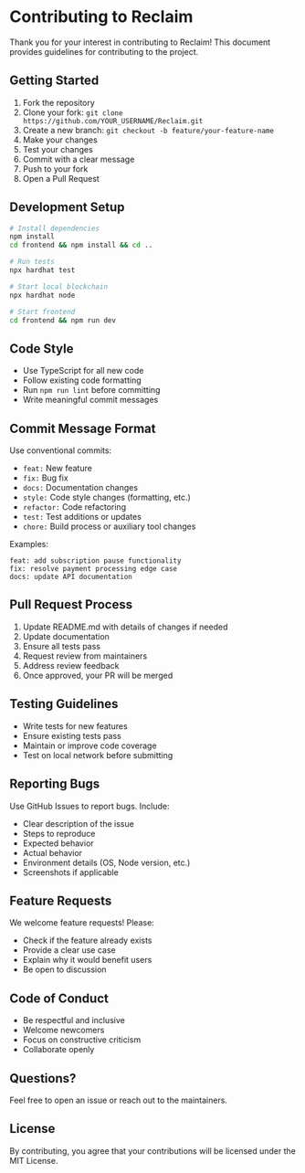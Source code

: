 # Contributing to Reclaim

Thank you for your interest in contributing to Reclaim! This document provides guidelines for contributing to the project.

## Getting Started

1. Fork the repository
2. Clone your fork: `git clone https://github.com/YOUR_USERNAME/Reclaim.git`
3. Create a new branch: `git checkout -b feature/your-feature-name`
4. Make your changes
5. Test your changes
6. Commit with a clear message
7. Push to your fork
8. Open a Pull Request

## Development Setup

```bash
# Install dependencies
npm install
cd frontend && npm install && cd ..

# Run tests
npx hardhat test

# Start local blockchain
npx hardhat node

# Start frontend
cd frontend && npm run dev
```

## Code Style

- Use TypeScript for all new code
- Follow existing code formatting
- Run `npm run lint` before committing
- Write meaningful commit messages

## Commit Message Format

Use conventional commits:

- `feat:` New feature
- `fix:` Bug fix
- `docs:` Documentation changes
- `style:` Code style changes (formatting, etc.)
- `refactor:` Code refactoring
- `test:` Test additions or updates
- `chore:` Build process or auxiliary tool changes

Examples:
```
feat: add subscription pause functionality
fix: resolve payment processing edge case
docs: update API documentation
```

## Pull Request Process

1. Update README.md with details of changes if needed
2. Update documentation
3. Ensure all tests pass
4. Request review from maintainers
5. Address review feedback
6. Once approved, your PR will be merged

## Testing Guidelines

- Write tests for new features
- Ensure existing tests pass
- Maintain or improve code coverage
- Test on local network before submitting

## Reporting Bugs

Use GitHub Issues to report bugs. Include:

- Clear description of the issue
- Steps to reproduce
- Expected behavior
- Actual behavior
- Environment details (OS, Node version, etc.)
- Screenshots if applicable

## Feature Requests

We welcome feature requests! Please:

- Check if the feature already exists
- Provide a clear use case
- Explain why it would benefit users
- Be open to discussion

## Code of Conduct

- Be respectful and inclusive
- Welcome newcomers
- Focus on constructive criticism
- Collaborate openly

## Questions?

Feel free to open an issue or reach out to the maintainers.

## License

By contributing, you agree that your contributions will be licensed under the MIT License.


